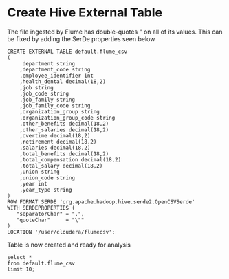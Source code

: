 # Create Hive External Table
The file ingested by Flume has double-quotes " on all of its values. This can be fixed by adding the SerDe properties seen below
```
CREATE EXTERNAL TABLE default.flume_csv
(
	 department string
	,department_code string
	,employee_identifier int
	,health_dental decimal(18,2)
	,job string
	,job_code string
	,job_family string
	,job_family_code string
	,organization_group string
	,organization_group_code string
	,other_benefits decimal(18,2)
	,other_salaries decimal(18,2)
	,overtime decimal(18,2)
	,retirement decimal(18,2)
	,salaries decimal(18,2)
	,total_benefits decimal(18,2)
	,total_compensation decimal(18,2)
	,total_salary decimal(18,2)
	,union string
	,union_code string
	,year int
	,year_type string
)
ROW FORMAT SERDE 'org.apache.hadoop.hive.serde2.OpenCSVSerde'
WITH SERDEPROPERTIES (
   "separatorChar" = ",",
   "quoteChar"     = "\""
) 
LOCATION '/user/cloudera/flumecsv';
```
Table is now created and ready for analysis
```
select *
from default.flume_csv
limit 10;
```
